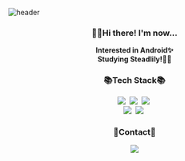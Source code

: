 ![header](https://capsule-render.vercel.app/api?type=wave&color=F4DB76&height=300&section=header&text=MYOJINSEO&fontColor=ffffff&fontSize=60&fontAlignY=38&animation=fadeIn)

<h3 align="center">👋🏻Hi there! I'm now...</h3>
<p align="center">
<strong>
Interested in Android✨
</br>Studying Steadlily!💪🏻
</strong>
</p>

<h3 align="center">📚Tech Stack📚</h3>
<p align="center">
  <img src="https://img.shields.io/badge/-Java-EC2025"/>&nbsp  
  <img src="https://img.shields.io/badge/Kotlin-864BFC?style=flat-square&logo=Kotlin&logoColor=white"/>&nbsp
  <img src="https://img.shields.io/badge/Python-1D3F5A?style=flat-square&logo=Python&logoColor=white"/>&nbsp
  </br>
  <img src="https://img.shields.io/badge/Android-30D780?style=flat-square&logo=Android&logoColor=white"/>&nbsp
  <img src="https://img.shields.io/badge/Git-000000?style=flat-square&logo=Git&logoColor=white"/>&nbsp
</p>
  
<h3 align="center">🎇Contact🎇</h3>
<p align="center">
  <a href="mailto:0602smj@gmail.com"><img src="https://img.shields.io/badge/Gmail-red?style=flat-square&logo=Gmail&logoColor=white"/></a>
</p>
</br>
